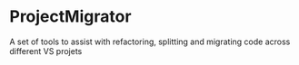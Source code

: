 # ProjectMigrator
A set of tools to assist with refactoring, splitting and migrating code across different VS projets
